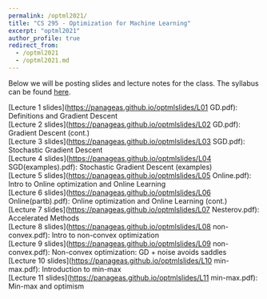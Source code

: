 ```yaml
---
permalink: /optml2021/
title: "CS 295 - Optimization for Machine Learning"
excerpt: "optml2021"
author_profile: true
redirect_from: 
  - /optml2021
  - /optml2021.md
---
```


Below we will be posting slides and lecture notes for the class. The syllabus can be found [here](https://panageas.github.io/_pages/syllabus_optml2021.pdf).

[Lecture 1 slides](https://panageas.github.io/optmlslides/L01 GD.pdf): Definitions and Gradient Descent <br/>
[Lecture 2 slides](https://panageas.github.io/optmlslides/L02 GD.pdf): Gradient Descent (cont.) <br/>
[Lecture 3 slides](https://panageas.github.io/optmlslides/L03 SGD.pdf): Stochastic Gradient Descent <br/>
[Lecture 4 slides](https://panageas.github.io/optmlslides/L04 SGD(examples).pdf): Stochastic Gradient Descent (examples) <br/>
[Lecture 5 slides](https://panageas.github.io/optmlslides/L05 Online.pdf): Intro to Online optimization and Online Learning <br/>
[Lecture 6 slides](https://panageas.github.io/optmlslides/L06 Online(partb).pdf): Online optimization and Online Learning (cont.) <br/>
[Lecture 7 slides](https://panageas.github.io/optmlslides/L07 Nesterov.pdf): Accelerated Methods <br/>
[Lecture 8 slides](https://panageas.github.io/optmlslides/L08 non-convex.pdf): Intro to non-convex optimization <br/>
[Lecture 9 slides](https://panageas.github.io/optmlslides/L09 non-convex.pdf): Non-convex optimization: GD + noise avoids saddles <br/>
[Lecture 10 slides](https://panageas.github.io/optmlslides/L10 min-max.pdf): Introduction to min-max <br/>
[Lecture 11 slides](https://panageas.github.io/optmlslides/L11 min-max.pdf): Min-max and optimism<br/>
